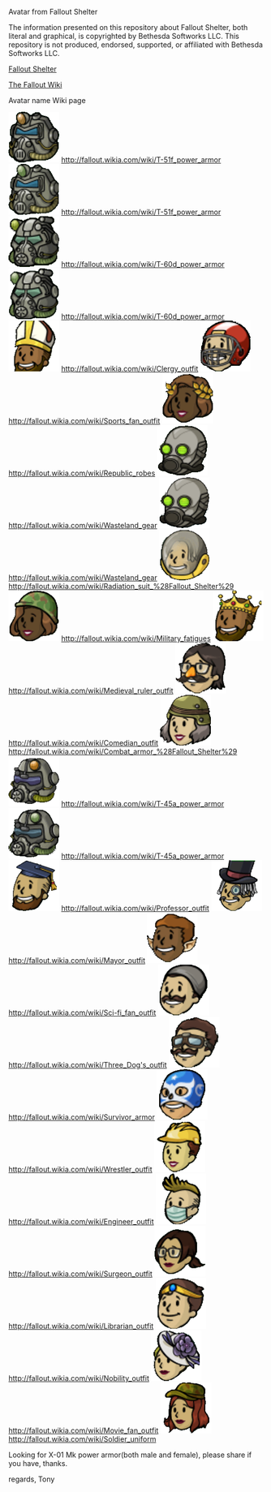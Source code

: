 Avatar from Fallout Shelter

The information presented on this repository about Fallout Shelter, both literal and graphical, is copyrighted by Bethesda Softworks LLC.
This repository is not produced, endorsed, supported, or affiliated with Bethesda Softworks LLC.


[Fallout Shelter](http://www.falloutshelter.com/)

[The Fallout Wiki](http://fallout.wikia.com/wiki/Fallout_Shelter_outfits)


Avatar name	Wiki page

![T-51f-Power-Armor-Female](https://raw.githubusercontent.com/TONYHEAD/Fallout-Shelter-Avatar/master/T-51f-Power-Armor-Female.png)	http://fallout.wikia.com/wiki/T-51f_power_armor
![T-51f-Power-Armor-Male](https://raw.githubusercontent.com/TONYHEAD/Fallout-Shelter-Avatar/master/T-51f-Power-Armor-Male.png)	http://fallout.wikia.com/wiki/T-51f_power_armor
![T-60d-Power-Armor-Female](https://raw.githubusercontent.com/TONYHEAD/Fallout-Shelter-Avatar/master/T-60d-Power-Armor-Female.png)	http://fallout.wikia.com/wiki/T-60d_power_armor
![T-60d-Power-Armor-Male](https://raw.githubusercontent.com/TONYHEAD/Fallout-Shelter-Avatar/master/T-60d-Power-Armor-Male.png)	http://fallout.wikia.com/wiki/T-60d_power_armor
![Clergy-outfit](https://raw.githubusercontent.com/TONYHEAD/Fallout-Shelter-Avatar/master/Clergy-outfit.png)	http://fallout.wikia.com/wiki/Clergy_outfit
![Sports-fan-outfit](https://raw.githubusercontent.com/TONYHEAD/Fallout-Shelter-Avatar/master/Sports-fan-outfit.png)	http://fallout.wikia.com/wiki/Sports_fan_outfit
![Republic-robes](https://raw.githubusercontent.com/TONYHEAD/Fallout-Shelter-Avatar/master/Republic-robes.png)	http://fallout.wikia.com/wiki/Republic_robes
![Wasteland-gear-Female](https://raw.githubusercontent.com/TONYHEAD/Fallout-Shelter-Avatar/master/Wasteland-gear-Female.png)	http://fallout.wikia.com/wiki/Wasteland_gear
![Wasteland-gear-Male](https://raw.githubusercontent.com/TONYHEAD/Fallout-Shelter-Avatar/master/Wasteland-gear-Male.png)	http://fallout.wikia.com/wiki/Wasteland_gear
![Radiation-suit](https://raw.githubusercontent.com/TONYHEAD/Fallout-Shelter-Avatar/master/Radiation-suit.png)	http://fallout.wikia.com/wiki/Radiation_suit_%28Fallout_Shelter%29
![Military-fatigues](https://raw.githubusercontent.com/TONYHEAD/Fallout-Shelter-Avatar/master/Military-fatigues.png)	http://fallout.wikia.com/wiki/Military_fatigues
![Medieval-ruler-outfit](https://raw.githubusercontent.com/TONYHEAD/Fallout-Shelter-Avatar/master/Medieval-ruler-outfit.png)	http://fallout.wikia.com/wiki/Medieval_ruler_outfit
![Comedian-outfit](https://raw.githubusercontent.com/TONYHEAD/Fallout-Shelter-Avatar/master/Comedian-outfit.png)	http://fallout.wikia.com/wiki/Comedian_outfit
![Combat-armor](https://raw.githubusercontent.com/TONYHEAD/Fallout-Shelter-Avatar/master/Combat-armor.png)	http://fallout.wikia.com/wiki/Combat_armor_%28Fallout_Shelter%29
![T-45a-Power-Armor-Female](https://raw.githubusercontent.com/TONYHEAD/Fallout-Shelter-Avatar/master/T-45a-Power-Armor-Female.png)	http://fallout.wikia.com/wiki/T-45a_power_armor
![T-45a-Power-Armor-Male](https://raw.githubusercontent.com/TONYHEAD/Fallout-Shelter-Avatar/master/T-45a-Power-Armor-Male.png)	http://fallout.wikia.com/wiki/T-45a_power_armor
![Professor-outfit](https://raw.githubusercontent.com/TONYHEAD/Fallout-Shelter-Avatar/master/Professor-outfit.png)	http://fallout.wikia.com/wiki/Professor_outfit
![Mayor-outfit](https://raw.githubusercontent.com/TONYHEAD/Fallout-Shelter-Avatar/master/Mayor-outfit.png)	http://fallout.wikia.com/wiki/Mayor_outfit
![Sci-fi-fan-outfit](https://raw.githubusercontent.com/TONYHEAD/Fallout-Shelter-Avatar/master/Sci-fi-fan-outfit.png)	http://fallout.wikia.com/wiki/Sci-fi_fan_outfit
![Three-Dog's-outfit](https://raw.githubusercontent.com/TONYHEAD/Fallout-Shelter-Avatar/master/Three-Dog's-outfit.png)	http://fallout.wikia.com/wiki/Three_Dog's_outfit
![Survivor-armor](https://raw.githubusercontent.com/TONYHEAD/Fallout-Shelter-Avatar/master/Survivor-armor.png)	http://fallout.wikia.com/wiki/Survivor_armor
![Wrestler-outfit](https://raw.githubusercontent.com/TONYHEAD/Fallout-Shelter-Avatar/master/Wrestler-outfit.png)	http://fallout.wikia.com/wiki/Wrestler_outfit
![Engineer-outfit](https://raw.githubusercontent.com/TONYHEAD/Fallout-Shelter-Avatar/master/Engineer-outfit.png)	http://fallout.wikia.com/wiki/Engineer_outfit
![Surgeon-outfit](https://raw.githubusercontent.com/TONYHEAD/Fallout-Shelter-Avatar/master/Surgeon-outfit.png)	http://fallout.wikia.com/wiki/Surgeon_outfit
![Librarian-outfit](https://raw.githubusercontent.com/TONYHEAD/Fallout-Shelter-Avatar/master/Librarian-outfit.png)	http://fallout.wikia.com/wiki/Librarian_outfit
![Nobility-outfit](https://raw.githubusercontent.com/TONYHEAD/Fallout-Shelter-Avatar/master/Nobility-outfit.png)	http://fallout.wikia.com/wiki/Nobility_outfit
![Movie-fan-outfit](https://raw.githubusercontent.com/TONYHEAD/Fallout-Shelter-Avatar/master/Movie-fan-outfit.png)	http://fallout.wikia.com/wiki/Movie_fan_outfit
![Soldier-uniform](https://raw.githubusercontent.com/TONYHEAD/Fallout-Shelter-Avatar/master/Soldier-uniform.png)	http://fallout.wikia.com/wiki/Soldier_uniform




Looking for  X-01 Mk power armor(both male and female), please share if you have, thanks.

regards,
Tony